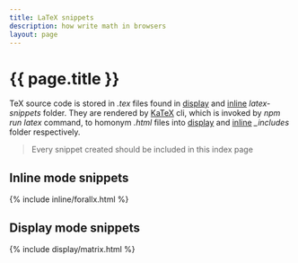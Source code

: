 ```yaml
---
title: LaTeX snippets
description: how write math in browsers
layout: page
---
```


# {{ page.title }}

TeX source code is stored in *.tex* files found in [display](https://github.com/fibo/algebra/tree/master/gh-pages/latex-snippets/display) and [inline](https://github.com/fibo/algebra/tree/master/gh-pages/latex-snippets/inline) *latex-snippets* folder.
They are rendered by [KaTeX](https://github.com/Khan/KaTeX) cli, which is invoked by *npm run latex* command, to homonym *.html* files into [display](https://github.com/fibo/algebra/tree/master/gh-pages/_includes/display) and [inline](https://github.com/fibo/algebra/tree/master/gh-pages/_includes/inline) *_includes* folder respectively.

> Every snippet created should be included in this index page

## Inline mode snippets

{% include inline/forallx.html %}

## Display mode snippets

{% include display/matrix.html %}

